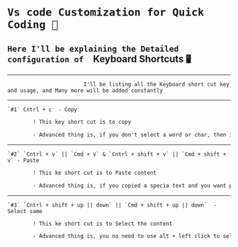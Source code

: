 
# `Vs code Customization for Quick Coding 💯`

## `Here I'll be explaining the Detailed configuration of  `Keyboard Shortcuts ` 🖥️ `

---

```
                        I'll be listing all the Keyboard short cut key and usage, and Many more will be added constantly
```

<!--  The Result would be looking some thing like below -->

***
```
`#1` Cntrl + c  - Copy
```
```diff
        ! This key short cut is to copy 
```
```diff
        - Advanced thing is, if you don't select a word or char, then it simply `COPY` whole `LINE`
```
***
```
`#2` `Cntrl + v` || `Cmd + v` & `Cntrl + shift + v` || `Cmd + shift + v` - Paste
```
```diff
        ! This ke short cut is to Paste content 
```
```diff
        - Advanced thing is, if you copied a specia text and you want paste in same format of current doc then you need to use `Cntrl+shift+v`
```
***
```
`#3` `Cntrl + shift + up || down` || `Cmd + shift + up || down`  - Select same
```
```diff
        ! This ke short cut is to Select the content
```
```diff
        - Advanced thing is, you no need to use alt + left click to select whatever you want to select `Cntrl+shift+up || down`
```
<!-- SS of theme one view and plugin look  -->

<!-- Link to it to download -->

<!-- If required setup explaination -->
